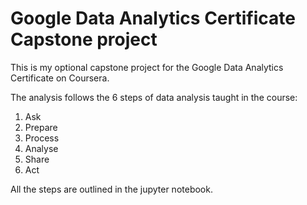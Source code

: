 # Google Data Analytics Certificate Capstone project

This is my optional capstone project for the Google Data Analytics Certificate on Coursera.  
  
The analysis follows the 6 steps of data analysis taught in the course:  
1. Ask  
2. Prepare  
3. Process  
4. Analyse  
5. Share  
6. Act  
  
All the steps are outlined in the jupyter notebook.